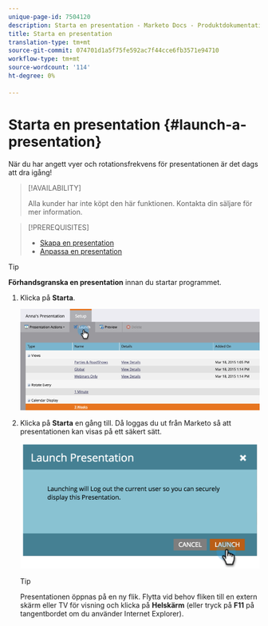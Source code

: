 ```yaml
---
unique-page-id: 7504120
description: Starta en presentation - Marketo Docs - Produktdokumentation
title: Starta en presentation
translation-type: tm+mt
source-git-commit: 074701d1a5f75fe592ac7f44cce6fb3571e94710
workflow-type: tm+mt
source-wordcount: '114'
ht-degree: 0%

---
```



# Starta en presentation {#launch-a-presentation}

När du har angett vyer och rotationsfrekvens för presentationen är det dags att dra igång!

>[!AVAILABILITY]
>
>
>Alla kunder har inte köpt den här funktionen. Kontakta din säljare för mer information.

>[!PREREQUISITES]
>
>* [Skapa en presentation](/help/marketo/product-docs/core-marketo-concepts/marketing-calendar/calendar-hd/create-a-presentation.md)
>* [Anpassa en presentation](/help/marketo/product-docs/core-marketo-concepts/marketing-calendar/calendar-hd/customize-a-presentation.md)


>[!TIP]
>
>**Förhandsgranska en presentation** innan du startar programmet.

1. Klicka på **Starta**.

   ![](assets/image2015-3-20-14-3a4-3a18.png)

1. Klicka på **Starta** en gång till. Då loggas du ut från Marketo så att presentationen kan visas på ett säkert sätt.

   ![](assets/image2015-3-20-14-3a5-3a34.png)

   >[!TIP]
   >
   >Presentationen öppnas på en ny flik. Flytta vid behov fliken till en extern skärm eller TV för visning och klicka på **Helskärm** (eller tryck på **F11** på tangentbordet om du använder Internet Explorer).
